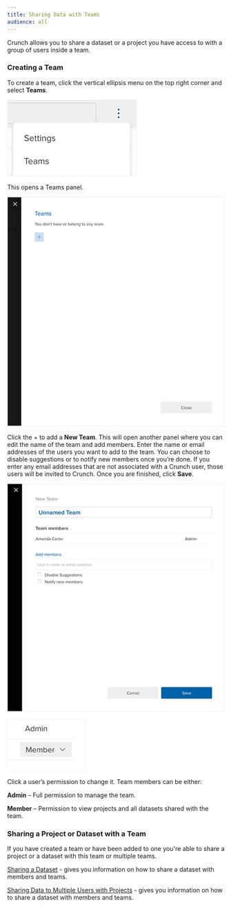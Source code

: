 ```yaml
---
title: Sharing Data with Teams
audience: all
---
```


Crunch allows you to share a dataset or a project you have access to with a group of users inside a team.

### Creating a Team

To create a team, click the vertical ellipsis menu on the top right corner and select **Teams**.

![](images/NewTeam.png)

This opens a Teams panel.

![](images/NewTeamPanel.png)

Click the + to add a **New Team**. This will open another panel where you can edit the name of the team and add members. Enter the name or email addresses of the users you want to add to the team. You can choose to disable suggestions or to notify new members once you’re done. If you enter any email addresses that are not associated with a Crunch user, those users will be invited to Crunch. Once you are finished, click **Save**.

![](images/NewTeamPanelMembers.png)

![](images/TeamUserPermission.png)

Click a user’s permission to change it. Team members can be either:

**Admin** – Full permission to manage the team.

**Member** – Permission to view projects and all datasets shared with the team.

### Sharing a Project or Dataset with a Team

If you have created a team or have been added to one you're able to share a project or a dataset with this team or multiple teams.

[Sharing a Dataset](crunch_sharing-a-dataset.html) - gives you information on how to share a dataset with members and teams.

[Sharing Data to Multiple Users with Projects](crunch_project-management.html) - gives you information on how to share a dataset with members and teams.
